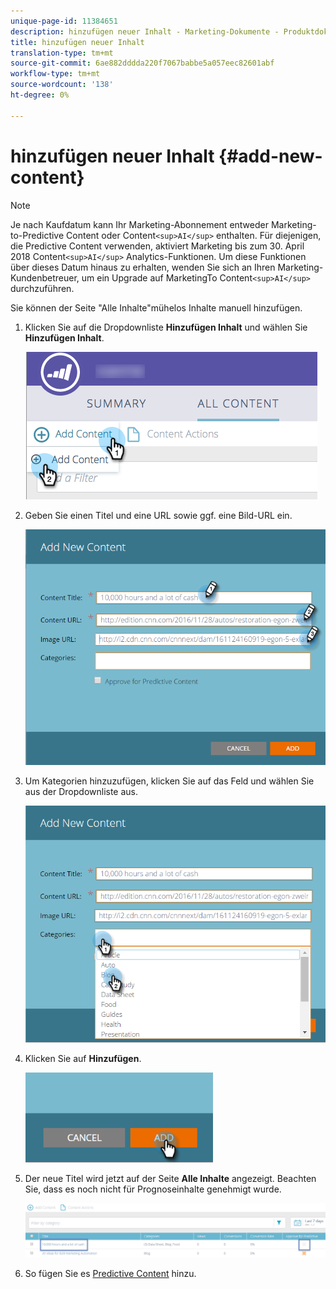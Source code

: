```yaml
---
unique-page-id: 11384651
description: hinzufügen neuer Inhalt - Marketing-Dokumente - Produktdokumentation
title: hinzufügen neuer Inhalt
translation-type: tm+mt
source-git-commit: 6ae882dddda220f7067babbe5a057eec82601abf
workflow-type: tm+mt
source-wordcount: '138'
ht-degree: 0%

---
```



# hinzufügen neuer Inhalt {#add-new-content}

>[!NOTE]
>
>Je nach Kaufdatum kann Ihr Marketing-Abonnement entweder Marketing-to-Predictive Content oder Content`<sup>AI</sup>` enthalten. Für diejenigen, die Predictive Content verwenden, aktiviert Marketing bis zum 30. April 2018 Content`<sup>AI</sup>` Analytics-Funktionen. Um diese Funktionen über dieses Datum hinaus zu erhalten, wenden Sie sich an Ihren Marketing-Kundenbetreuer, um ein Upgrade auf MarketingTo Content`<sup>AI</sup>` durchzuführen.

Sie können der Seite &quot;Alle Inhalte&quot;mühelos Inhalte manuell hinzufügen.

1. Klicken Sie auf die Dropdownliste **Hinzufügen Inhalt** und wählen Sie **Hinzufügen Inhalt**.

   ![](assets/image2017-10-3-8-3a54-3a9.png)

1. Geben Sie einen Titel und eine URL sowie ggf. eine Bild-URL ein.

   ![](assets/add-new-content-updated-pencils.png)

1. Um Kategorien hinzuzufügen, klicken Sie auf das Feld und wählen Sie aus der Dropdownliste aus.

   ![](assets/add-new-content-categories-updated-hands.png)

1. Klicken Sie auf **Hinzufügen**.

   ![](assets/all-content-add-hand.png)

1. Der neue Titel wird jetzt auf der Seite **Alle Inhalte** angezeigt. Beachten Sie, dass es noch nicht für Prognoseinhalte genehmigt wurde.

   ![](assets/image2017-10-3-8-3a55-3a21.png)

1. So fügen Sie es [Predictive Content](https://docs.marketo.com/x/Vbet) hinzu.

